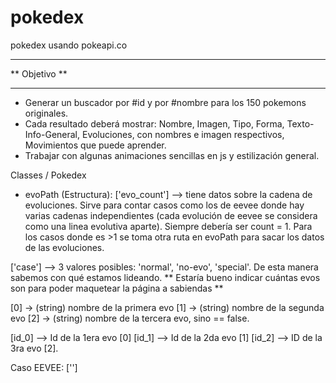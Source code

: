 # pokedex
pokedex usando pokeapi.co

**************
** Objetivo **
**************
- Generar un buscador por #id y por #nombre para los 150 pokemons originales. 
- Cada resultado deberá mostrar:
  Nombre,
  Imagen,
  Tipo,
  Forma,
  Texto-Info-General,
  Evoluciones, con nombres e imagen respectivos,
  Movimientos que puede aprender.
- Trabajar con algunas animaciones sencillas en js y estilización general. 

Classes / Pokedex
- evoPath (Estructura):
['evo_count'] --> tiene datos sobre la cadena de evoluciones. Sirve para contar casos como los de eevee donde hay varias cadenas independientes (cada evolución de eevee se considera como una linea evolutiva aparte). Siempre debería ser count = 1. Para los casos donde es >1 se toma otra ruta en evoPath para sacar los datos de las evoluciones. 

['case'] --> 3 valores posibles: 'normal', 'no-evo', 'special'.
De esta manera sabemos con qué estamos lideando.
** Estaría bueno indicar cuántas evos son para poder maquetear la página a sabiendas **

[0] -> (string) nombre de la primera evo
[1] -> (string) nombre de la segunda evo
[2] -> (string) nombre de la tercera evo, sino == false. 

[id_0] --> Id de la 1era evo [0]
[id_1] --> Id de la 2da evo [1]
[id_2] --> ID de la 3ra evo [2].

Caso EEVEE:
['']
